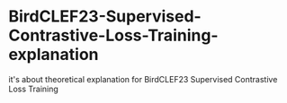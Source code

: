 # BirdCLEF23-Supervised-Contrastive-Loss-Training-explanation
it's about theoretical explanation for BirdCLEF23 Supervised Contrastive Loss Training
